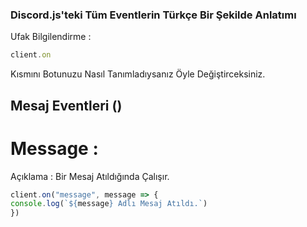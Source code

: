 ### Discord.js'teki Tüm Eventlerin Türkçe Bir Şekilde Anlatımı


Ufak Bilgilendirme :
```js
client.on
```
Kısmını Botunuzu Nasıl Tanımladıysanız Öyle Değiştirceksiniz.



## Mesaj Eventleri ()


# Message :
Açıklama : Bir Mesaj Atıldığında Çalışır.
```js
client.on("message", message => {
console.log(`${message} Adlı Mesaj Atıldı.`)
})
